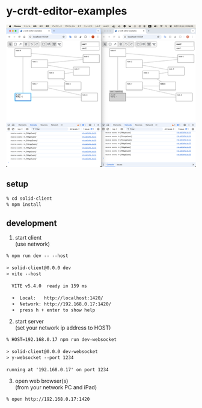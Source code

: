 # y-crdt-editor-examples

<img width="800" alt="y-crdt-editor-examples" src="y-crdt-editor-examples.png">

## setup

```
% cd solid-client
% npm install
```

## development

1. start client  
   (use network)

```
% npm run dev -- --host

> solid-client@0.0.0 dev
> vite --host

  VITE v5.4.0  ready in 159 ms

  ➜  Local:   http://localhost:1420/
  ➜  Network: http://192.168.0.17:1420/
  ➜  press h + enter to show help
```

2. start server  
   (set your network ip address to HOST)

```
% HOST=192.168.0.17 npm run dev-websocket

> solid-client@0.0.0 dev-websocket
> y-websocket --port 1234

running at '192.168.0.17' on port 1234
```

3. open web browser(s)  
   (from your network PC and iPad)

```
% open http://192.168.0.17:1420
```

